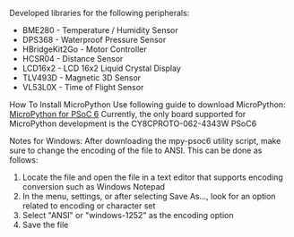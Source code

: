 Developed libraries for the following peripherals:

* BME280 - Temperature / Humidity Sensor
* DPS368 - Waterproof Pressure Sensor
* HBridgeKit2Go - Motor Controller
* HCSR04 - Distance Sensor
* LCD16x2 - LCD 16x2 Liquid Crystal Display
* TLV493D - Magnetic 3D Sensor
* VL53L0X - Time of Flight Sensor

How To Install MicroPython
Use following guide to download MicroPython: [MicroPython for PSoC 6](https://ifx-micropython.readthedocs.io/en/latest/psoc6/quickref.html)
Currently, the only board supported for MicroPython development is the CY8CPROTO-062-4343W PSoC6

Notes for Windows: After downloading the mpy-psoc6 utility script, make sure to change the encoding of the file to ANSI. This can be done as follows:
1. Locate the file and open the file in a text editor that supports encoding conversion such as Windows Notepad
2. In the menu, settings, or after selecting Save As..., look for an option related to encoding or character set
3. Select "ANSI" or "windows-1252" as the encoding option
4. Save the file

